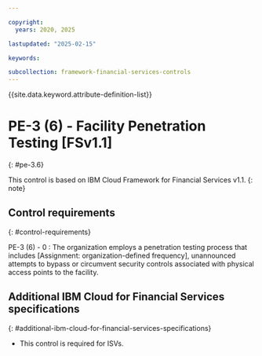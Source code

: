 ```yaml
---

copyright:
  years: 2020, 2025

lastupdated: "2025-02-15"

keywords:

subcollection: framework-financial-services-controls
---
```


{{site.data.keyword.attribute-definition-list}}

               
# PE-3 (6) - Facility Penetration Testing [FSv1.1]
{: #pe-3.6}

This control is based on IBM Cloud Framework for Financial Services v1.1.
{: note}


## Control requirements
{: #control-requirements}

PE-3 (6) - 0
    : The organization employs a penetration testing process that includes [Assignment: organization-defined frequency], unannounced attempts to bypass or circumvent security controls associated with physical access points to the facility.

## Additional IBM Cloud for Financial Services specifications
{: #additional-ibm-cloud-for-financial-services-specifications}

- This control is required for ISVs.





